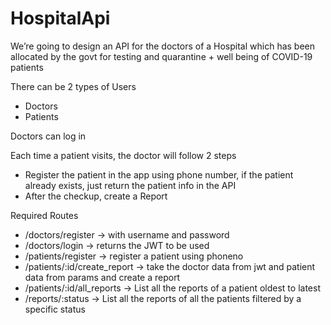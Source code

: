 # HospitalApi

We’re going to design an API for the doctors of a Hospital which has been allocated by the
govt for testing and quarantine + well being of COVID-19 patients

There can be 2 types of Users
- Doctors
- Patients

Doctors can log in

Each time a patient visits, the doctor will follow 2 steps
- Register the patient in the app using phone number, if the patient already exists, just
return the patient info in the API
- After the checkup, create a Report

Required Routes
- /doctors/register → with username and password
- /doctors/login → returns the JWT to be used
- /patients/register → register a patient using phoneno 
- /patients/:id/create_report → take the doctor data from jwt and patient data from params and create a report
- /patients/:id/all_reports → List all the reports of a patient oldest to latest
- /reports/:status → List all the reports of all the patients filtered by a specific status
